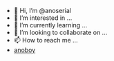 - 👋 Hi, I’m @anoserial
- 👀 I’m interested in ...
- 🌱 I’m currently learning ...
- 💞️ I’m looking to collaborate on ...
- 📫 How to reach me ...
- <a rel="nofollow" href="https://anoboy.watch/" target="_blank">anoboy</a>
<!---
anoserial/anoserial is a ✨ special ✨ repository because its `README.md` (this file) appears on your GitHub profile.
You can click the Preview link to take a look at your changes.
--->
